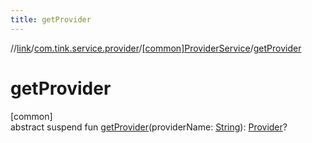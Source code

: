 ```yaml
---
title: getProvider
---
```

//[link](../../../index.html)/[com.tink.service.provider](../index.html)/[[common]ProviderService](index.html)/[getProvider](get-provider.html)



# getProvider



[common]\
abstract suspend fun [getProvider](get-provider.html)(providerName: [String](https://kotlinlang.org/api/latest/jvm/stdlib/kotlin/-string/index.html)): [Provider](../../com.tink.model.provider/[common]-provider/index.html)?





